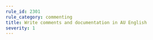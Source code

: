 ```yaml
---
rule_id: 2301
rule_category: commenting
title: Write comments and documentation in AU English
severity: 1
---
```


